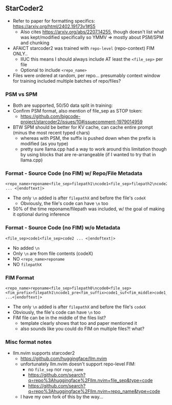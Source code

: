 ## StarCoder2

- Refer to paper for formatting specifics: https://arxiv.org/html/2402.19173v1#S5
    - Also cites https://arxiv.org/abs/2207.14255, though doesn't list what was kept/modified specifically so YMMV => mostly about PSM/SPM and chunking
- AFAICT starcoder2 was trained with `repo-level` (repo-context) FIM ONLY..
    - IIUC this means I should always include AT least the `<file_sep>` per file
    - Optional to include `<repo_name>`
- Files were ordered at random, per repo... presumably context window for training included multiple batches of repo/files?

### PSM vs SPM

- Both are supported, 50/50 data split in training:
- Confirm PSM format, also mention of file_sep as STOP token:
  - https://github.com/bigcode-project/starcoder2/issues/10#issuecomment-1979014959
- BTW SPM should be better for KV cache, can cache entire prompt (minus the most recent typed chars)
  - whereas with PSM, the suffix is pushed down when the prefix is modified (as you type)
  - pretty sure llama.cpp had a way to work around this limitation though by using blocks that are re-arrangeable (if I wanted to try that in llama.cpp)

### Format - Source Code (no FIM) w/ Repo/File Metadata

```
<repo_name>reponame<file_sep>filepath1\ncode1<file_sep>filepath2\ncode2 ... <|endoftext|>
```

- The only `\n` added is after `filepathX` and before the file's `codeX`
    - Obviously, the file's code can have `\n` too
- 50% of the time reponame/filepath was included, w/ the goal of making it optional during inference

### Format - Source Code (no FIM) w/o Metadata

```
<file_sep>code1<file_sep>code2 ... <|endoftext|>
```

- No added `\n`
- Only `\n` are from file contents (codeX)
- NO `<repo_name>reponame`
- NO `filepathX`

### FIM Format

```
<repo_name>reponame<file_sep>filepath0\ncode0<file_sep><fim_prefix>filepath1\ncode1_pre<fim_suffix>code1_suf<fim_middle>code1_mid<file_sep> ...<|endoftext|>
```

- The only `\n` added is after `filepathX` and before the file's `codeX`
- Obviously, the file's code can have `\n` too
- FIM file can be in the middle of the files list?
    - template clearly shows that too and paper mentioned it
    - also sounds like you could do FIM on multiple files?! what?

### Misc format notes

- llm.nvim supports starcoder2
    - https://github.com/huggingface/llm.nvim
    - unfortunately llm.nvim doesn't support repo-level FIM:
        - no `file_sep` nor `repo_name`
        - https://github.com/search?q=repo%3Ahuggingface%2Fllm.nvim+file_sep&type=code
        - https://github.com/search?q=repo%3Ahuggingface%2Fllm.nvim+repo_name&type=code
    - I have my own fork of this by the way...
